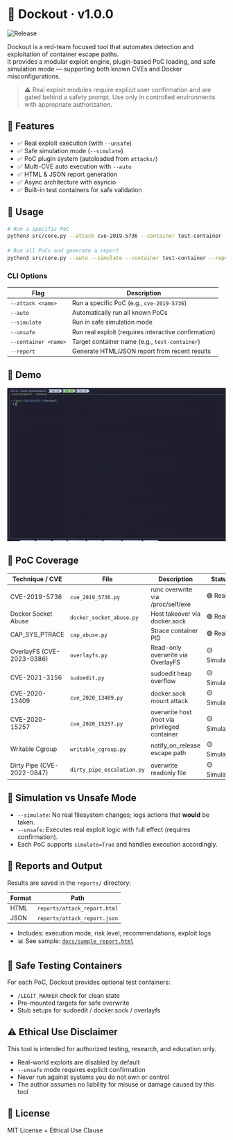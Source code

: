 # 🐳 Dockout · v1.0.0
![Release](https://img.shields.io/github/v/release/schoi1337/dockout?style=flat-square)

Dockout is a red-team focused tool that automates detection and exploitation of container escape paths.  
It provides a modular exploit engine, plugin-based PoC loading, and safe simulation mode — supporting both known CVEs and Docker misconfigurations.

> ⚠️ Real exploit modules require explicit user confirmation and are gated behind a safety prompt. Use only in controlled environments with appropriate authorization.


## 🚀 Features

- ✅ Real exploit execution (with `--unsafe`)
- ✅ Safe simulation mode (`--simulate`)
- ✅ PoC plugin system (autoloaded from `attacks/`)
- ✅ Multi-CVE auto execution with `--auto`
- ✅ HTML & JSON report generation
- ✅ Async architecture with asyncio
- ✅ Built-in test containers for safe validation


## 🧠 Usage

```bash
# Run a specific PoC
python3 src/core.py --attack cve-2019-5736 --container test-container --simulate

# Run all PoCs and generate a report
python3 src/core.py --auto --simulate --container test-container --report html
```

### CLI Options

| Flag | Description |
|------|-------------|
| `--attack <name>` | Run a specific PoC (e.g., `cve-2019-5736`) |
| `--auto` | Automatically run all known PoCs |
| `--simulate` | Run in safe simulation mode |
| `--unsafe` | Run real exploit (requires interactive confirmation) |
| `--container <name>` | Target container name (e.g., `test-container`) |
| `--report` | Generate HTML/JSON report from recent results |

## 🎥 Demo

![Simulated Demo](docs/simulated_demo.gif)


## 🔬 PoC Coverage

| Technique / CVE              | File                         | Description                                 | Status        |
|-----------------------------|------------------------------|---------------------------------------------|---------------|
| CVE-2019-5736               | `cve_2019_5736.py`           | runc overwrite via /proc/self/exe           | 🟢 Real        |
| Docker Socket Abuse         | `docker_socket_abuse.py`     | Host takeover via docker.sock               | 🟢 Real        |
| CAP_SYS_PTRACE              | `cap_abuse.py`               | Strace container PID                        | 🟢 Real        |
| OverlayFS (CVE-2023-0386)   | `overlayfs.py`               | Read-only overwrite via OverlayFS           | 🟡 Simulated   |
| CVE-2021-3156               | `sudoedit.py`                | sudoedit heap overflow                      | 🟡 Simulated   |
| CVE-2020-13409              | `cve_2020_13409.py`          | docker.sock mount attack                    | 🟡 Simulated   |
| CVE-2020-15257              | `cve_2020_15257.py`          | overwrite host /root via privileged container | 🟡 Simulated |
| Writable Cgroup             | `writable_cgroup.py`         | notify_on_release escape path               | 🟡 Simulated   |
| Dirty Pipe (CVE-2022-0847)  | `dirty_pipe_escalation.py`   | overwrite readonly file                     | 🟡 Simulated   |

## 🧪 Simulation vs Unsafe Mode

- `--simulate`: No real filesystem changes; logs actions that **would** be taken.
- `--unsafe`: Executes real exploit logic with full effect (requires confirmation).
- Each PoC supports `simulate=True` and handles execution accordingly.


## 📂 Reports and Output

Results are saved in the `reports/` directory:

| Format | Path |
|--------|------|
| HTML | `reports/attack_report.html` |
| JSON | `reports/attack_report.json` |

- Includes: execution mode, risk level, recommendations, exploit logs  
- 📊 See sample: [`docs/sample_report.html`](docs/attack_report.html)


## 🧪 Safe Testing Containers

For each PoC, Dockout provides optional test containers:
- `/LEGIT_MARKER` check for clean state
- Pre-mounted targets for safe overwrite
- Stub setups for sudoedit / docker.sock / overlayfs


## ⚠️ Ethical Use Disclaimer

This tool is intended for authorized testing, research, and education only.

- Real-world exploits are disabled by default
- `--unsafe` mode requires explicit confirmation
- Never run against systems you do not own or control
- The author assumes no liability for misuse or damage caused by this tool


## 📜 License

MIT License + Ethical Use Clause
